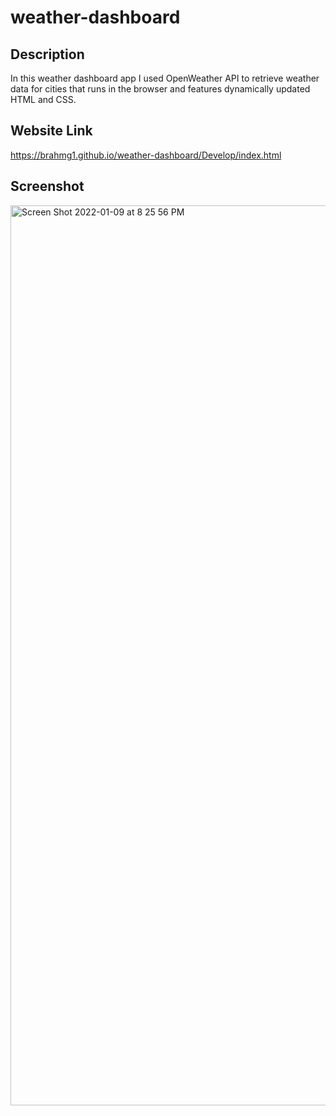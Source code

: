 # weather-dashboard

## Description

In this weather dashboard app I used OpenWeather API to retrieve weather data for cities that runs in the browser and features dynamically updated HTML and CSS.

## Website Link

https://brahmg1.github.io/weather-dashboard/Develop/index.html

## Screenshot

<img width="1440" alt="Screen Shot 2022-01-09 at 8 25 56 PM" src="https://user-images.githubusercontent.com/94041281/166855223-c46bb998-00ca-4c2f-b976-b2f8a57b43ee.png">